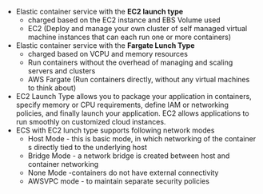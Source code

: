 - Elastic container service with the **EC2 launch type**
	- charged based on the EC2 instance and EBS Volume used
	- EC2 (Deploy and manage your own cluster of self managed virtual machine instances that can each run one or more containers)
- Elastic container service with the **Fargate Lunch Type**
	- charged based on VCPU and memory resources
	- Run containers without the overhead of managing and scaling servers and clusters
	- AWS Fargate (Run containers directly, without any virtual machines to think about)
- EC2 Launch Type allows you to package your application in containers, specify memory or CPU requirements, define IAM or networking policies, and finally launch your application. EC2 allows applications to run smoothly on customized cloud instances.
- ECS with EC2 lunch type supports following network modes
	- Host Mode - this is basic mode, in which networking of the container s directly tied to the underlying host
	- Bridge Mode - a network bridge is created between host and container networking
	- None Mode -containers do not have external connectivity
	- AWSVPC mode - to maintain separate security policies